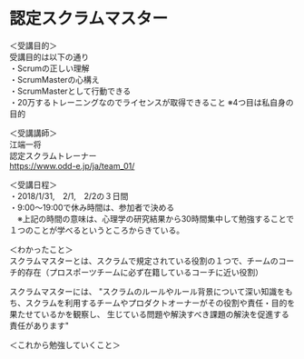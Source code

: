 # 認定スクラムマスター
＜受講目的＞  
受講目的は以下の通り  
・Scrumの正しい理解  
・ScrumMasterの心構え  
・ScrumMasterとして行動できる  
・20万するトレーニングなのでライセンスが取得できること
 ※4つ目は私自身の目的

＜受講講師＞  
江端一将  
認定スクラムトレーナー  
https://www.odd-e.jp/ja/team_01/  

＜受講日程＞  
・2018/1/31,　2/1,　2/2の３日間  
・9:00〜19:00で休み時間は、参加者で決める  
　※上記の時間の意味は、心理学の研究結果から30時間集中して勉強することで１つのことが学べるというところからきている。  

＜わかったこと＞  
スクラムマスターとは、スクラムで規定されている役割の１つで、チームのコーチ的存在（プロスポーツチームに必ず在籍しているコーチに近い役割）

スクラムマスターには、 "スクラムのルールやルール背景について深い知識をもち、スクラムを利用するチームやプロダクトオーナーがその役割や責任・目的を果たせているかを観察し、 生じている問題や解決すべき課題の解決を促進する責任があります"


＜これから勉強していくこと＞  
